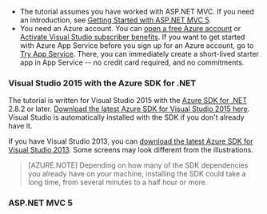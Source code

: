 * The tutorial assumes you have worked with ASP.NET MVC. If you need an introduction, see [Getting Started with ASP.NET MVC 5](http://www.asp.net/mvc/overview/getting-started/introduction/getting-started).
* You need an Azure account. You can [open a free Azure account](/pricing/1rmb-trial/?WT.mc_id=A261C142F) or [Activate Visual Studio subscriber benefits](/pricing/member-offers/msdn-benefits-details/?WT.mc_id=A261C142F). If you want to get started with Azure App Service before you sign up for an Azure account, go to [Try App Service](https://tryappservice.azure.com/). There, you can immediately create a short-lived starter  app in App Service -- no credit card required, and no commitments.

### <a name="setupdevenv"></a>Visual Studio 2015 with the Azure SDK for .NET
The tutorial is written for Visual Studio 2015 with the [Azure SDK for .NET](/documentation/articles/dotnet-sdk/) 2.8.2 or later. [Download the latest Azure SDK for Visual Studio 2015 here](http://go.microsoft.com/fwlink/?linkid=518003). Visual Studio is automatically installed with the SDK if you don't already have it.

If you have Visual Studio 2013, you can [download the latest Azure SDK for Visual Studio 2013](http://go.microsoft.com/fwlink/?LinkID=324322). Some screens may look different from the illustrations.

> [AZURE.NOTE]
> Depending on how many of the SDK dependencies you already have on your machine, installing the SDK could take a long time, from several minutes to a half hour or more.
> 
> 

### ASP.NET MVC 5
